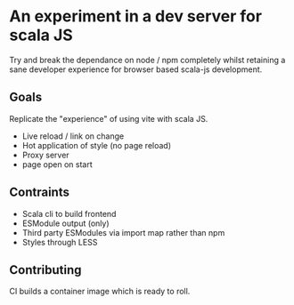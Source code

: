 # An experiment in a dev server for scala JS

Try and break the dependance on node / npm completely whilst retaining a sane developer experience for browser based scala-js development.

## Goals

Replicate the "experience" of using vite with scala JS. 

- Live reload / link on change
- Hot application of style (no page reload)
- Proxy server
- page open on start

## Contraints

- Scala cli to build frontend
- ESModule output (only)
- Third party ESModules via import map rather than npm
- Styles through LESS

## Contributing

CI builds a container image which is ready to roll. 

```